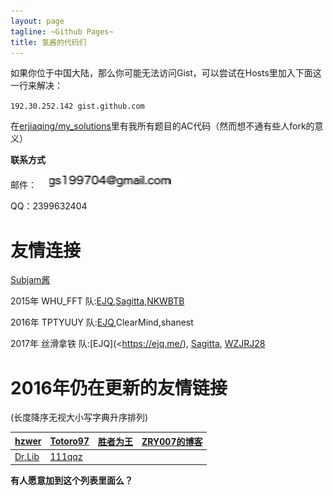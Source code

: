 ```yaml
---
layout: page
tagline: ~Github Pages~
title: 氢酱的代码们
---
```


如果你位于中国大陆，那么你可能无法访问Gist，可以尝试在Hosts里加入下面这一行来解决：

`192.30.252.142 gist.github.com`

在[erjiaqing/my\_solutions](<https://github.com/erjiaqing/my_solutions>)里有我所有题目的AC代码（然而想不通有些人fork的意义）

**联系方式**

邮件：![image](./assets/themes/erjiaqing/use/mail_gs.png)

QQ：2399632404

友情连接
========

[Subjam酱](<http://dailinsubjam.github.io/>)

2015年 WHU\_FFT 队:[EJQ](<https://ejq.me/>),[Sagitta](<http://www.cnblogs.com/sagitta/>),[NKWBTB](<http://blog.csdn.net/nkwbtb>)

2016年 TPTYUUY 队:[EJQ](<https://ejq.me/>),ClearMind,shanest

2017年 丝滑拿铁 队:[EJQ](<https://ejq.me/), [Sagitta](<http://www.cnblogs.com/sagitta/>), [WZJRJ28](<http://blog.csdn.net/u014258433/>)

2016年仍在更新的友情链接
========================

(长度降序无视大小写字典升序排列)

[hzwer](<http://hzwer.com>)           | [Totoro97](<http://o-o-o-y.diandian.com/>) | [胜者为王](<http://jiruyi910387714.is-programmer.com/>) | [ZRY007的博客](<http://www.swzry.com/>)                 |
|------------------------------------------------|---------------------------------------|--------------------------------------------|---------------------------------------------------------|
| [Dr.Lib](<http://im.librazy.org>)            | [111qqz](<http://111qqz.com/>) |     |  |

**有人愿意加到这个列表里面么？**
